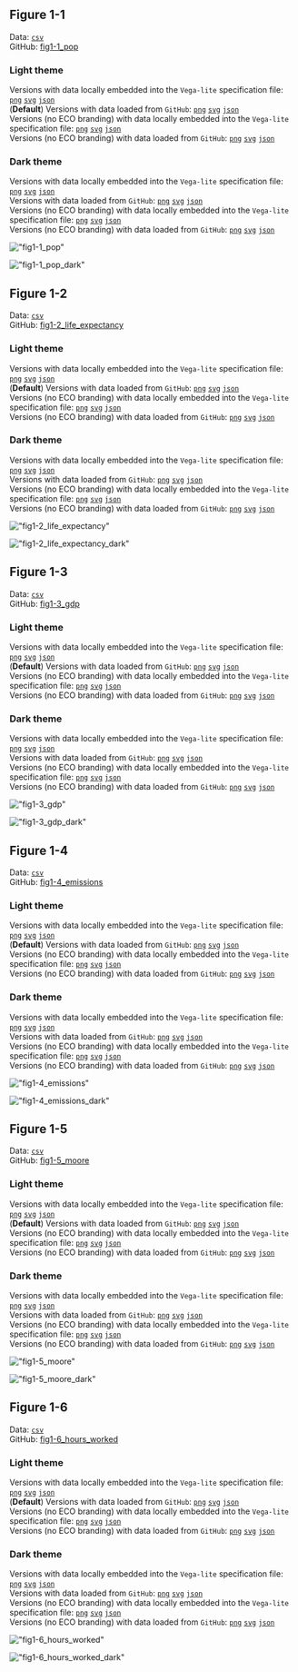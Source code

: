 ## Figure 1-1  

Data: [`csv`](data/fig1-1_pop.csv)  
GitHub: [fig1-1_pop](https://github.com/EconomicsObservatory/ECOvisualisations/tree/main/magazine/issue-3)  

### Light theme  

Versions with data locally embedded into the `Vega-lite` specification file: [`png`](visualisation/fig1-1_pop_local.png) [`svg`](visualisation/fig1-1_pop_local.svg) [`json`](visualisation/fig1-1_pop_local.json)   
 (**Default**) Versions with data loaded from `GitHub`: [`png`](visualisation/fig1-1_pop.png) [`svg`](visualisation/fig1-1_pop.svg) [`json`](visualisation/fig1-1_pop.json)  
Versions (no ECO branding) with data locally embedded into the `Vega-lite` specification file: [`png`](visualisation/fig1-1_pop_local_no_branding.png) [`svg`](visualisation/fig1-1_pop_local_no_branding.svg) [`json`](visualisation/fig1-1_pop_local_no_branding.json)   
Versions (no ECO branding) with data loaded from `GitHub`: [`png`](visualisation/fig1-1_pop_no_branding.png) [`svg`](visualisation/fig1-1_pop_no_branding.svg) [`json`](visualisation/fig1-1_pop_no_branding.json)   

### Dark theme  

Versions with data locally embedded into the `Vega-lite` specification file: [`png`](visualisation/fig1-1_pop_local_dark.png) [`svg`](visualisation/fig1-1_pop_local_dark.svg) [`json`](visualisation/fig1-1_pop_local_dark.json)   
 Versions with data loaded from `GitHub`: [`png`](visualisation/fig1-1_pop_dark.png) [`svg`](visualisation/fig1-1_pop_dark.svg) [`json`](visualisation/fig1-1_pop_dark.json)  
Versions (no ECO branding) with data locally embedded into the `Vega-lite` specification file: [`png`](visualisation/fig1-1_pop_local_no_branding_dark.png) [`svg`](visualisation/fig1-1_pop_local_no_branding_dark.svg) [`json`](visualisation/fig1-1_pop_local_no_branding_dark.json)   
Versions (no ECO branding) with data loaded from `GitHub`: [`png`](visualisation/fig1-1_pop_no_branding_dark.png) [`svg`](visualisation/fig1-1_pop_no_branding_dark.svg) [`json`](visualisation/fig1-1_pop_no_branding_dark.json)   

!["fig1-1_pop"](visualisation/fig1-1_pop.png "fig1-1_pop")

  

!["fig1-1_pop_dark"](visualisation/fig1-1_pop_dark.png "fig1-1_pop")

## Figure 1-2  

Data: [`csv`](data/fig1-2_life_expectancy.csv)  
GitHub: [fig1-2_life_expectancy](https://github.com/EconomicsObservatory/ECOvisualisations/tree/main/magazine/issue-3)  

### Light theme  

Versions with data locally embedded into the `Vega-lite` specification file: [`png`](visualisation/fig1-2_life_expectancy_local.png) [`svg`](visualisation/fig1-2_life_expectancy_local.svg) [`json`](visualisation/fig1-2_life_expectancy_local.json)   
 (**Default**) Versions with data loaded from `GitHub`: [`png`](visualisation/fig1-2_life_expectancy.png) [`svg`](visualisation/fig1-2_life_expectancy.svg) [`json`](visualisation/fig1-2_life_expectancy.json)  
Versions (no ECO branding) with data locally embedded into the `Vega-lite` specification file: [`png`](visualisation/fig1-2_life_expectancy_local_no_branding.png) [`svg`](visualisation/fig1-2_life_expectancy_local_no_branding.svg) [`json`](visualisation/fig1-2_life_expectancy_local_no_branding.json)   
Versions (no ECO branding) with data loaded from `GitHub`: [`png`](visualisation/fig1-2_life_expectancy_no_branding.png) [`svg`](visualisation/fig1-2_life_expectancy_no_branding.svg) [`json`](visualisation/fig1-2_life_expectancy_no_branding.json)   

### Dark theme  

Versions with data locally embedded into the `Vega-lite` specification file: [`png`](visualisation/fig1-2_life_expectancy_local_dark.png) [`svg`](visualisation/fig1-2_life_expectancy_local_dark.svg) [`json`](visualisation/fig1-2_life_expectancy_local_dark.json)   
 Versions with data loaded from `GitHub`: [`png`](visualisation/fig1-2_life_expectancy_dark.png) [`svg`](visualisation/fig1-2_life_expectancy_dark.svg) [`json`](visualisation/fig1-2_life_expectancy_dark.json)  
Versions (no ECO branding) with data locally embedded into the `Vega-lite` specification file: [`png`](visualisation/fig1-2_life_expectancy_local_no_branding_dark.png) [`svg`](visualisation/fig1-2_life_expectancy_local_no_branding_dark.svg) [`json`](visualisation/fig1-2_life_expectancy_local_no_branding_dark.json)   
Versions (no ECO branding) with data loaded from `GitHub`: [`png`](visualisation/fig1-2_life_expectancy_no_branding_dark.png) [`svg`](visualisation/fig1-2_life_expectancy_no_branding_dark.svg) [`json`](visualisation/fig1-2_life_expectancy_no_branding_dark.json)   

!["fig1-2_life_expectancy"](visualisation/fig1-2_life_expectancy.png "fig1-2_life_expectancy")

  

!["fig1-2_life_expectancy_dark"](visualisation/fig1-2_life_expectancy_dark.png "fig1-2_life_expectancy")

## Figure 1-3  

Data: [`csv`](data/fig1-3_gdp.csv)  
GitHub: [fig1-3_gdp](https://github.com/EconomicsObservatory/ECOvisualisations/tree/main/magazine/issue-3)  

### Light theme  

Versions with data locally embedded into the `Vega-lite` specification file: [`png`](visualisation/fig1-3_gdp_local.png) [`svg`](visualisation/fig1-3_gdp_local.svg) [`json`](visualisation/fig1-3_gdp_local.json)   
 (**Default**) Versions with data loaded from `GitHub`: [`png`](visualisation/fig1-3_gdp.png) [`svg`](visualisation/fig1-3_gdp.svg) [`json`](visualisation/fig1-3_gdp.json)  
Versions (no ECO branding) with data locally embedded into the `Vega-lite` specification file: [`png`](visualisation/fig1-3_gdp_local_no_branding.png) [`svg`](visualisation/fig1-3_gdp_local_no_branding.svg) [`json`](visualisation/fig1-3_gdp_local_no_branding.json)   
Versions (no ECO branding) with data loaded from `GitHub`: [`png`](visualisation/fig1-3_gdp_no_branding.png) [`svg`](visualisation/fig1-3_gdp_no_branding.svg) [`json`](visualisation/fig1-3_gdp_no_branding.json)   

### Dark theme  

Versions with data locally embedded into the `Vega-lite` specification file: [`png`](visualisation/fig1-3_gdp_local_dark.png) [`svg`](visualisation/fig1-3_gdp_local_dark.svg) [`json`](visualisation/fig1-3_gdp_local_dark.json)   
 Versions with data loaded from `GitHub`: [`png`](visualisation/fig1-3_gdp_dark.png) [`svg`](visualisation/fig1-3_gdp_dark.svg) [`json`](visualisation/fig1-3_gdp_dark.json)  
Versions (no ECO branding) with data locally embedded into the `Vega-lite` specification file: [`png`](visualisation/fig1-3_gdp_local_no_branding_dark.png) [`svg`](visualisation/fig1-3_gdp_local_no_branding_dark.svg) [`json`](visualisation/fig1-3_gdp_local_no_branding_dark.json)   
Versions (no ECO branding) with data loaded from `GitHub`: [`png`](visualisation/fig1-3_gdp_no_branding_dark.png) [`svg`](visualisation/fig1-3_gdp_no_branding_dark.svg) [`json`](visualisation/fig1-3_gdp_no_branding_dark.json)   

!["fig1-3_gdp"](visualisation/fig1-3_gdp.png "fig1-3_gdp")

  

!["fig1-3_gdp_dark"](visualisation/fig1-3_gdp_dark.png "fig1-3_gdp")

## Figure 1-4  

Data: [`csv`](data/fig1-4_emissions.csv)  
GitHub: [fig1-4_emissions](https://github.com/EconomicsObservatory/ECOvisualisations/tree/main/magazine/issue-3)  

### Light theme  

Versions with data locally embedded into the `Vega-lite` specification file: [`png`](visualisation/fig1-4_emissions_local.png) [`svg`](visualisation/fig1-4_emissions_local.svg) [`json`](visualisation/fig1-4_emissions_local.json)   
 (**Default**) Versions with data loaded from `GitHub`: [`png`](visualisation/fig1-4_emissions.png) [`svg`](visualisation/fig1-4_emissions.svg) [`json`](visualisation/fig1-4_emissions.json)  
Versions (no ECO branding) with data locally embedded into the `Vega-lite` specification file: [`png`](visualisation/fig1-4_emissions_local_no_branding.png) [`svg`](visualisation/fig1-4_emissions_local_no_branding.svg) [`json`](visualisation/fig1-4_emissions_local_no_branding.json)   
Versions (no ECO branding) with data loaded from `GitHub`: [`png`](visualisation/fig1-4_emissions_no_branding.png) [`svg`](visualisation/fig1-4_emissions_no_branding.svg) [`json`](visualisation/fig1-4_emissions_no_branding.json)   

### Dark theme  

Versions with data locally embedded into the `Vega-lite` specification file: [`png`](visualisation/fig1-4_emissions_local_dark.png) [`svg`](visualisation/fig1-4_emissions_local_dark.svg) [`json`](visualisation/fig1-4_emissions_local_dark.json)   
 Versions with data loaded from `GitHub`: [`png`](visualisation/fig1-4_emissions_dark.png) [`svg`](visualisation/fig1-4_emissions_dark.svg) [`json`](visualisation/fig1-4_emissions_dark.json)  
Versions (no ECO branding) with data locally embedded into the `Vega-lite` specification file: [`png`](visualisation/fig1-4_emissions_local_no_branding_dark.png) [`svg`](visualisation/fig1-4_emissions_local_no_branding_dark.svg) [`json`](visualisation/fig1-4_emissions_local_no_branding_dark.json)   
Versions (no ECO branding) with data loaded from `GitHub`: [`png`](visualisation/fig1-4_emissions_no_branding_dark.png) [`svg`](visualisation/fig1-4_emissions_no_branding_dark.svg) [`json`](visualisation/fig1-4_emissions_no_branding_dark.json)   

!["fig1-4_emissions"](visualisation/fig1-4_emissions.png "fig1-4_emissions")

  

!["fig1-4_emissions_dark"](visualisation/fig1-4_emissions_dark.png "fig1-4_emissions")

## Figure 1-5  

Data: [`csv`](data/fig1-5_moore.csv)  
GitHub: [fig1-5_moore](https://github.com/EconomicsObservatory/ECOvisualisations/tree/main/magazine/issue-3)  

### Light theme  

Versions with data locally embedded into the `Vega-lite` specification file: [`png`](visualisation/fig1-5_moore_local.png) [`svg`](visualisation/fig1-5_moore_local.svg) [`json`](visualisation/fig1-5_moore_local.json)   
 (**Default**) Versions with data loaded from `GitHub`: [`png`](visualisation/fig1-5_moore.png) [`svg`](visualisation/fig1-5_moore.svg) [`json`](visualisation/fig1-5_moore.json)  
Versions (no ECO branding) with data locally embedded into the `Vega-lite` specification file: [`png`](visualisation/fig1-5_moore_local_no_branding.png) [`svg`](visualisation/fig1-5_moore_local_no_branding.svg) [`json`](visualisation/fig1-5_moore_local_no_branding.json)   
Versions (no ECO branding) with data loaded from `GitHub`: [`png`](visualisation/fig1-5_moore_no_branding.png) [`svg`](visualisation/fig1-5_moore_no_branding.svg) [`json`](visualisation/fig1-5_moore_no_branding.json)   

### Dark theme  

Versions with data locally embedded into the `Vega-lite` specification file: [`png`](visualisation/fig1-5_moore_local_dark.png) [`svg`](visualisation/fig1-5_moore_local_dark.svg) [`json`](visualisation/fig1-5_moore_local_dark.json)   
 Versions with data loaded from `GitHub`: [`png`](visualisation/fig1-5_moore_dark.png) [`svg`](visualisation/fig1-5_moore_dark.svg) [`json`](visualisation/fig1-5_moore_dark.json)  
Versions (no ECO branding) with data locally embedded into the `Vega-lite` specification file: [`png`](visualisation/fig1-5_moore_local_no_branding_dark.png) [`svg`](visualisation/fig1-5_moore_local_no_branding_dark.svg) [`json`](visualisation/fig1-5_moore_local_no_branding_dark.json)   
Versions (no ECO branding) with data loaded from `GitHub`: [`png`](visualisation/fig1-5_moore_no_branding_dark.png) [`svg`](visualisation/fig1-5_moore_no_branding_dark.svg) [`json`](visualisation/fig1-5_moore_no_branding_dark.json)   

!["fig1-5_moore"](visualisation/fig1-5_moore.png "fig1-5_moore")

  

!["fig1-5_moore_dark"](visualisation/fig1-5_moore_dark.png "fig1-5_moore")

## Figure 1-6  

Data: [`csv`](data/fig1-6_hours_worked.csv)  
GitHub: [fig1-6_hours_worked](https://github.com/EconomicsObservatory/ECOvisualisations/tree/main/magazine/issue-3)  

### Light theme  

Versions with data locally embedded into the `Vega-lite` specification file: [`png`](visualisation/fig1-6_hours_worked_local.png) [`svg`](visualisation/fig1-6_hours_worked_local.svg) [`json`](visualisation/fig1-6_hours_worked_local.json)   
 (**Default**) Versions with data loaded from `GitHub`: [`png`](visualisation/fig1-6_hours_worked.png) [`svg`](visualisation/fig1-6_hours_worked.svg) [`json`](visualisation/fig1-6_hours_worked.json)  
Versions (no ECO branding) with data locally embedded into the `Vega-lite` specification file: [`png`](visualisation/fig1-6_hours_worked_local_no_branding.png) [`svg`](visualisation/fig1-6_hours_worked_local_no_branding.svg) [`json`](visualisation/fig1-6_hours_worked_local_no_branding.json)   
Versions (no ECO branding) with data loaded from `GitHub`: [`png`](visualisation/fig1-6_hours_worked_no_branding.png) [`svg`](visualisation/fig1-6_hours_worked_no_branding.svg) [`json`](visualisation/fig1-6_hours_worked_no_branding.json)   

### Dark theme  

Versions with data locally embedded into the `Vega-lite` specification file: [`png`](visualisation/fig1-6_hours_worked_local_dark.png) [`svg`](visualisation/fig1-6_hours_worked_local_dark.svg) [`json`](visualisation/fig1-6_hours_worked_local_dark.json)   
 Versions with data loaded from `GitHub`: [`png`](visualisation/fig1-6_hours_worked_dark.png) [`svg`](visualisation/fig1-6_hours_worked_dark.svg) [`json`](visualisation/fig1-6_hours_worked_dark.json)  
Versions (no ECO branding) with data locally embedded into the `Vega-lite` specification file: [`png`](visualisation/fig1-6_hours_worked_local_no_branding_dark.png) [`svg`](visualisation/fig1-6_hours_worked_local_no_branding_dark.svg) [`json`](visualisation/fig1-6_hours_worked_local_no_branding_dark.json)   
Versions (no ECO branding) with data loaded from `GitHub`: [`png`](visualisation/fig1-6_hours_worked_no_branding_dark.png) [`svg`](visualisation/fig1-6_hours_worked_no_branding_dark.svg) [`json`](visualisation/fig1-6_hours_worked_no_branding_dark.json)   

!["fig1-6_hours_worked"](visualisation/fig1-6_hours_worked.png "fig1-6_hours_worked")

  

!["fig1-6_hours_worked_dark"](visualisation/fig1-6_hours_worked_dark.png "fig1-6_hours_worked")

